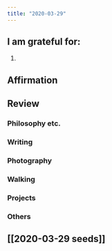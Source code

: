 ```yaml
---
title: "2020-03-29"
---
```

## I am grateful for:
1. 

## Affirmation

## Review
### Philosophy etc.

### Writing

### Photography

### Walking

### Projects

### Others

## [[2020-03-29 seeds]]
